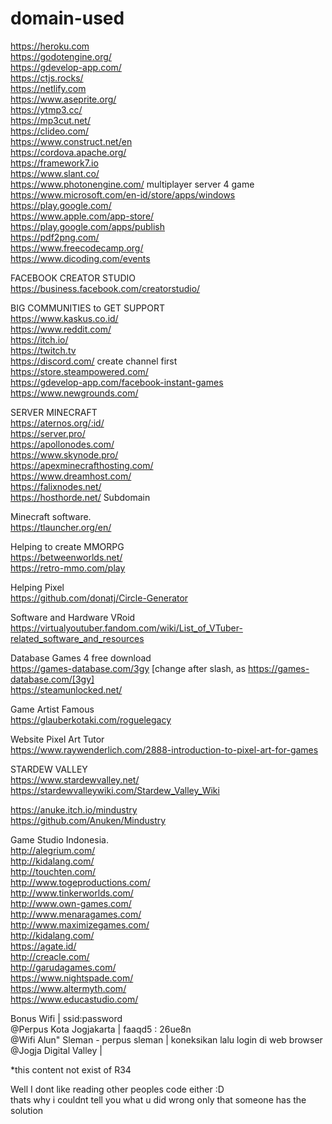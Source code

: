 # domain-used
https://heroku.com    
https://godotengine.org/    
https://gdevelop-app.com/    
https://ctjs.rocks/    
https://netlify.com    
https://www.aseprite.org/    
https://ytmp3.cc/    
https://mp3cut.net/    
https://clideo.com/    
https://www.construct.net/en    
https://cordova.apache.org/    
https://framework7.io    
https://www.slant.co/    
https://www.photonengine.com/ multiplayer server 4 game    
https://www.microsoft.com/en-id/store/apps/windows    
https://play.google.com/    
https://www.apple.com/app-store/    
https://play.google.com/apps/publish    
https://pdf2png.com/    
https://www.freecodecamp.org/    
https://www.dicoding.com/events    
    
    
FACEBOOK CREATOR STUDIO    
https://business.facebook.com/creatorstudio/    
    
    
BIG COMMUNITIES to GET SUPPORT    
https://www.kaskus.co.id/    
https://www.reddit.com/    
https://itch.io/    
https://twitch.tv    
https://discord.com/ create channel first    
https://store.steampowered.com/    
https://gdevelop-app.com/facebook-instant-games    
https://www.newgrounds.com/    

    
    
SERVER MINECRAFT    
https://aternos.org/:id/    
https://server.pro/    
https://apollonodes.com/    
https://www.skynode.pro/    
https://apexminecrafthosting.com/    
https://www.dreamhost.com/    
https://falixnodes.net/    
https://hosthorde.net/ Subdomain    
    
    
    
Minecraft software.    
https://tlauncher.org/en/    
    
    
Helping to create MMORPG    
https://betweenworlds.net/    
https://retro-mmo.com/play    
    
    
Helping Pixel    
https://github.com/donatj/Circle-Generator    
    
    
Software and Hardware VRoid    
https://virtualyoutuber.fandom.com/wiki/List_of_VTuber-related_software_and_resources    
    
Database Games 4 free download    
https://games-database.com/3gy [change after slash, as https://games-database.com/[3gy]     
https://steamunlocked.net/     

     
Game Artist Famous          
https://glauberkotaki.com/roguelegacy     
     
Website Pixel Art Tutor     
https://www.raywenderlich.com/2888-introduction-to-pixel-art-for-games     
    
    
STARDEW VALLEY     
https://www.stardewvalley.net/    
https://stardewvalleywiki.com/Stardew_Valley_Wiki    
    
    
https://anuke.itch.io/mindustry    
https://github.com/Anuken/Mindustry    

    
Game Studio Indonesia.    
http://alegrium.com/    
http://kidalang.com/    
http://touchten.com/    
http://www.togeproductions.com/    
http://www.tinkerworlds.com/    
http://www.own-games.com/    
http://www.menaragames.com/    
http://www.maximizegames.com/    
http://kidalang.com/    
https://agate.id/    
http://creacle.com/    
http://garudagames.com/    
https://www.nightspade.com/    
https://www.altermyth.com/    
https://www.educastudio.com/    



    
Bonus Wifi | ssid:password    
@Perpus Kota Jogjakarta | faaqd5 : 26ue8n    
@Wifi Alun" Sleman - perpus sleman | koneksikan lalu login di web browser     
@Jogja Digital Valley |     
    
     
*this content not exist of R34     
     
Well I dont like reading other peoples code either :D     
thats why i couldnt tell you what u did wrong only that someone has the solution     
    
    
    
    
